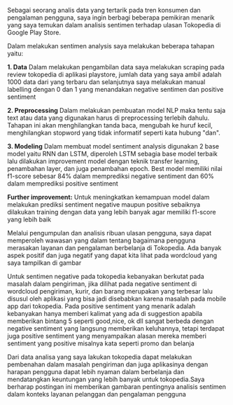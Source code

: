 Sebagai seorang analis data yang tertarik pada tren konsumen dan pengalaman pengguna, saya ingin berbagi beberapa pemikiran menarik yang saya temukan dalam analisis sentimen terhadap ulasan Tokopedia di Google Play Store.

Dalam melakukan sentimen analysis saya melakukan beberapa tahapan yaitu:

**1. Data**
Dalam melakukan pengambilan data saya melakukan scraping pada review tokopedia di aplikasi playstore, jumlah data yang saya ambil adalah 1000 data dari yang terbaru dan selanjutnya saya melakukan manual labelling dengan 0 dan 1 yang menandakan negative sentimen dan positive sentiment

**2. Preprocessing**
Dalam melakukan pembuatan model NLP maka tentu saja text atau data yang digunakan harus di preprocessing terlebih dahulu. Tahapan ini akan menghilangkan tanda baca, mengubah ke huruf kecil, menghilangkan stopword yang tidak informatif seperti kata hubung "dan".

**3. Modeling**
Dalam membuat model sentiment analysis digunakan 2 base model yaitu RNN dan LSTM, diperoleh LSTM sebagia base model terbaik lalu dilakukan improvement model dengan teknik transfer learning, penambahan layer, dan juga penambahan epoch. Best model memiliki nilai f1-score sebesar 84% dalam memprediksi negative sentiment dan 60% dalam memprediksi positive sentiment

**Further improvement:**
Untuk meningkatkan kemampuan model dalam melakukan prediksi sentiment negative maupun positive sebaiknya dilakukan training dengan data yang lebih banyak agar memiliki f1-score yang lebih baik


Melalui pengumpulan dan analisis ribuan ulasan pengguna, saya dapat memperoleh wawasan yang dalam tentang bagaimana pengguna merasakan layanan dan pengalaman berbelanja di Tokopedia. Ada banyak aspek positif dan juga negatif yang dapat kita lihat pada wordcloud yang saya tampilkan di gambar

Untuk sentimen negative pada tokopedia kebanyakan berkutat pada masalah dalam pengiriman, jika dilihat pada negative sentiment di wordcloud pengiriman, kurir, dan barang merupakan yang terbesar lalu disusul oleh aplikasi yang bisa jadi disebabkan karena masalah pada mobile app dari tokopedia. Pada positive sentiment yang menarik adalah kebanyakan hanya memberi kalimat yang ada di suggestion apabila memberikan bintang 5 seperti good,nice, ok dll sangat berbeda dengan negative sentiment yang langsung memberikan keluhannya, tetapi terdapat juga positive sentiment yang menyampaikan alasan mereka memberi sentiment yang positive misalnya kata seperti promo dan belanja

Dari data analisa yang saya lakukan tokopedia dapat melakukan pembenahan dalam masalah pengiriman dan juga aplikasinya dengan harapan pengguna dapat lebih nyaman dalam berbelanja dan mendatangkan keuntungan yang lebih banyak untuk tokopedia.Saya berharap postingan ini memberikan gambaran pentingnya analisis sentimen dalam konteks layanan pelanggan dan pengalaman pengguna
